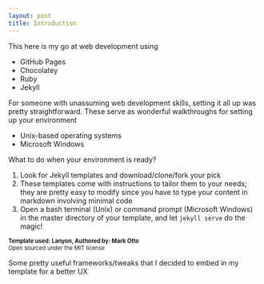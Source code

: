 ```yaml
---
layout: post
title: Introduction
---
```


This here is my go at web development using
* <a href="https://pages.github.com/" target="_blank;" style="text-decoration:none;">GitHub Pages</a>
* <a href="https://chocolatey.org/" target="_blank;" style="text-decoration:none;">Chocolatey</a>
* <a href="https://rubyinstaller.org/" target="_blank;" style="text-decoration:none;">Ruby</a>
* <a href="https://jekyllrb.com/" target="_blank;" style="text-decoration:none;">Jekyll</a>

For someone with unassuming web development skills, setting it all up was pretty straightforward. These serve as wonderful walkthroughs for setting up your environment
* <a href="https://jekyllrb.com/docs/installation/" target="_blank;" style="text-decoration:none;">Unix-based operating systems</a>
* <a href="https://jekyllrb.com/docs/windows/" target="_blank;" style="text-decoration:none;">Microsoft Windows</a>

What to do when your environment is ready?
1. Look for Jekyll templates and download/clone/fork your pick
2. These templates come with instructions to tailor them to your needs; they are pretty easy to modify since you have to type your content in markdown involving minimal code
3. Open a bash terminal (Unix) or command prompt (Microsoft Windows) in the master directory of your template, and let <code>jekyll serve</code> do the magic!

<div class="message text-center" style="font-size:80%;">
	<strong>Template used: <a href="https://www.github.com/poole/lanyon" style="text-decoration:none;">Lanyon</a>, Authored by: <a href="https://www.github.com/mdo/" style="text-decoration:none;">Mark Otto</a></strong>
	<br>Open sourced under the <a href="{{ site.baseurl }}/LICENSE.md" style="text-decoration:none;">MIT license</a>
</div>

Some pretty useful frameworks/tweaks that I decided to embed in my template for a better UX

<center>
<div class="container-fluid row btn-group">
<div class="col">
  <a class="btn btn-default" href="https://www.michaelsoolee.com/google-analytics-jekyll/" target="_blank;" style="color: Tomato;" data-toggle="tooltip" title="Google Analytics"><i class="fa fa-lg fa-bar-chart"></i></a>
  <a class="btn btn-default" href="http://www.lokeshdhakar.com/projects/lightbox2/" target="_blank;" style="color: DarkOrange;" data-toggle="tooltip" title="Lightbox"><i class="fa fa-lg fa-camera-retro"></i></a>
  <a class="btn btn-default" href="http://www.fontawesome.io/" target="_blank;" style="color: MediumSeaGreen;" data-toggle="tooltip" title="Font Awesome"><i class="fa fa-lg fa-font-awesome"></i></a>
  <a class="btn btn-default" href="https://www.getbootstrap.com/" target="_blank;" style="color: RebeccaPurple;" data-toggle="tooltip" title="Bootstrap"><i class="fa fa-lg fa-html5"><i class="fa fa-lg fa-css3"></i></i></a>
</div>
</div>
</center>
<!--
<div class="container-fluid row">
	<div class="col" style="padding-right:0; padding-left:0;">
		<div class="list-group small">
			<a class="list-group-item list-group-item-action active" onclick="toggle(this)" href="https://www.getbootstrap.com/" target="_blank;" style="text-decoration:none; padding: 2%;">&nbsp;&nbsp;Bootstrap</a>
			<div class="w-100" style="padding:-;"></div>
			<a class="list-group-item list-group-item-action" onclick="toggle(this)" href="http://www.fontawesome.io/" target="_blank;" style="text-decoration:none; padding: 2%;">&nbsp;&nbsp;Font Awesome</a>
		</div>
	</div>
	
	<div class="col" style="padding-right:0; padding-left:0;">
		<div class="list-group small">
			<a class="list-group-item list-group-item-action" onclick="toggle(this)" href="https://www.michaelsoolee.com/google-analytics-jekyll/" target="_blank;" style="text-decoration:none; padding: 2%;">&nbsp;&nbsp;Google Analytics</a>
			<div class="w-100" style="padding:0"></div>
			<a class="list-group-item list-group-item-action" onclick="toggle(this)" href="http://www.lokeshdhakar.com/projects/lightbox2/" target="_blank;" style="text-decoration:none; padding: 2%;">&nbsp;&nbsp;Lightbox</a>
		</div>
	</div>
</div>

<script>
function toggle(element) {
	var $this = $(element);

    $('.active').removeClass('active');
    $this.toggleClass('active')
}
</script>
-->